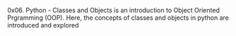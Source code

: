 0x06. Python - Classes and Objects is an introduction to Object Oriented Prgramming (OOP). Here, the concepts of classes and objects in python are introduced and explored
